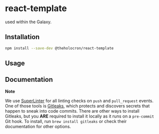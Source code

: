 # react-template

<description> used within the Galaxy.

## Installation

```bash
npm install --save-dev @theholocron/react-template
```

## Usage

<!-- fill out the usage with examples -->

## Documentation

<!-- document the api(s), or how to use with examples -->


**Note**

We use [SuperLinter](https://github.com/super-linter) for all linting checks on `push` and `pull_request` events.  One of those tools is [Gitleaks](https://github.com/gitleaks/gitleaks), which protects and discovers secrets that happen to sneak into code commits.  There are other ways to install Gitleaks, but you **ARE** required to install it locally as it runs on a `pre-commit` Git hook. To install, run `brew install gitleaks` or check their documentation for other options.
